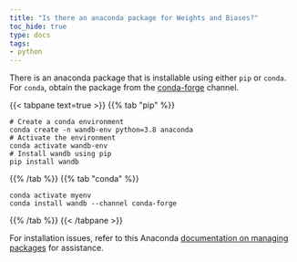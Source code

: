 ```yaml
---
title: "Is there an anaconda package for Weights and Biases?"
toc_hide: true
type: docs
tags:
- python
---
```

There is an anaconda package that is installable using either `pip` or `conda`. For `conda`, obtain the package from the [conda-forge](https://conda-forge.org) channel.

{{< tabpane text=true >}}
{{% tab "pip" %}}
```shell
# Create a conda environment
conda create -n wandb-env python=3.8 anaconda
# Activate the environment
conda activate wandb-env
# Install wandb using pip
pip install wandb
```
{{% /tab %}}
{{% tab "conda" %}}
```shell
conda activate myenv
conda install wandb --channel conda-forge
```
{{% /tab %}}
{{< /tabpane >}}

For installation issues, refer to this Anaconda [documentation on managing packages](https://docs.conda.io/projects/conda/en/latest/user-guide/tasks/manage-pkgs.html) for assistance.